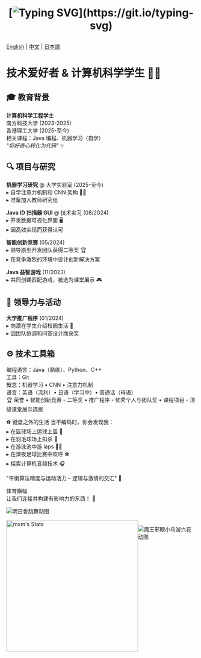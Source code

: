 <h1 align="center">
  
[![Typing SVG](https://readme-typing-svg.herokuapp.com?color=bf91f3&size=30&center=true&vCenter=true&width=500&height=35&lines=Welcome!;+I'm+M0rphex+莫晓喵!)](https://git.io/typing-svg)

</h1>


[English](README.md) | [中文](README.zh.md) | [日本語](README.jp.md)

# 技术爱好者 & 计算机科学学生 👨‍💻

## 🎓 教育背景  
**计算机科学工程学士**  
南方科技大学 (2023-2025)  
香港理工大学 (2025-至今)  
相关课程：Java 编程、机器学习（自学）  
*"将好奇心转化为代码"* ✨  

## 🔍 项目与研究  
**机器学习研究** @ 大学实验室 (2025-至今)  
▸ 自学注意力机制和 CNN 架构 👨‍🔬  
▸ 准备加入教师研究组  

**Java ID 扫描器 GUI** @ 技术实习 (08/2024)  
▸ 开发数据可视化界面 🖥️  
▸ 因高效实现而获得认可  

**智能创新竞赛** (05/2024)  
▸ 领导原型开发团队获得二等奖 🏆  
▸ 在竞争激烈的环境中设计创新解决方案  

**Java 益智游戏** (11/2023)  
▸ 共同创建匹配游戏，被选为课堂展示 🎮  

## 🌟 领导力与活动  
**大学推广程序** (01/2024)  
▸ 向潜在学生介绍校园生活 🎤  
▸ 因团队协调和问答设计而获奖  

## ⚙️ 技术工具箱  
编程语言：Java（熟练）、Python、C++  
工具：Git  
概念：机器学习 • CNN • 注意力机制  
语言：英语（流利）• 日语（学习中）• 普通话（母语）  
🏆 荣誉
• 智能创新竞赛 - 二等奖
• 推广程序 - 优秀个人与团队奖
• 课程项目 - 顶级课堂展示选拔

⚽️ 键盘之外的生活
当不编码时，你会发现我：  
▸ 在篮球场上运球上篮 🏀  
▸ 在羽毛球场上扣杀 🏸  
▸ 在游泳池中游 laps 🏊‍♂️  
▸ 在深夜足球比赛中欢呼 ⚽️  
▸ 探索计算机音频技术 🎧  
  
"平衡算法精度与运动活力 –
逻辑与激情的交汇" 🌈  

体育横幅  
让我们连接并构建有影响力的东西！ 🤝  



   ![明日香跳舞动图](https://media4.giphy.com/media/v1.Y2lkPTc5MGI3NjExdmpmNXhmbG93ZDB1Mms0eGFqMHZpZXhsZzV0d2lycDI4d3I3Y3ZsdyZlcD12MV9pbnRlcm5hbF9naWZfYnlfaWQmY3Q9Zw/11lxCeKo6cHkJy/giphy.gif)
  

  <div style="display: flex; justify-content: space-between;">
  <img src="https://github-readme-stats-ten-dusky-26.vercel.app/api?username=TonyMo0310&theme=vue-dark&show_icons=true&hide_border=true&count_private=true" alt="mxm's Stats" width="350" />








            
          
<!--START_SECTION:waka-->

<!--END_SECTION:waka-->




  ![魔王邪眼小鸟游六花动图](https://media4.giphy.com/media/v1.Y2lkPTc5MGI3NjExd2lvdGh0bG9qZ3VnZzlmdnY2djduaXBmaGl1cm1tMWluMHRmcjczYyZlcD12MV9pbnRlcm5hbF9naWZfYnlfaWQmY3Q9Zw/a6pzK009rlCak/giphy.gif)    
